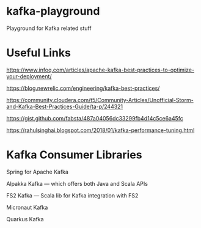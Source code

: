 # kafka-playground
Playground for Kafka related stuff
# Useful Links
https://www.infoq.com/articles/apache-kafka-best-practices-to-optimize-your-deployment/

https://blog.newrelic.com/engineering/kafka-best-practices/

https://community.cloudera.com/t5/Community-Articles/Unofficial-Storm-and-Kafka-Best-Practices-Guide/ta-p/244321

https://gist.github.com/fabsta/487a04056dc33299fb4d14c5ce6a45fc

https://rahulsinghai.blogspot.com/2018/01/kafka-performance-tuning.html




# Kafka Consumer Libraries
Spring for Apache Kafka

Alpakka Kafka — which offers both Java and Scala APIs

FS2 Kafka — Scala lib for Kafka integration with FS2

Micronaut Kafka

Quarkus Kafka


